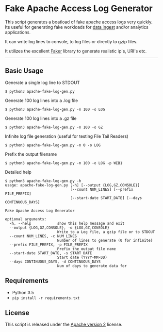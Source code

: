 # Fake Apache Access Log Generator

This script generates a boatload of fake apache access logs very quickly.
Its useful for generating fake workloads for [data ingest](http://github.com/streamsets/datacollector) and/or analytics applications.

It can write log lines to console, to log files or directly to gzip files.

It utilizes the excellent [Faker](https://github.com/joke2k/faker/) library to generate realistic ip's, URI's etc.

***

## Basic Usage

Generate a single log line to STDOUT
```
$ python3 apache-fake-log-gen.py
```

Generate 100 log lines into a .log file
```
$ python3 apache-fake-log-gen.py -n 100 -o LOG
```

Generate 100 log lines into a .gz file
```
$ python3 apache-fake-log-gen.py -n 100 -o GZ
```

Infinite log file generation (useful for testing File Tail Readers)
```
$ python3 apache-fake-log-gen.py -n 0 -o LOG
```

Prefix the output filename 
```
$ python3 apache-fake-log-gen.py -n 100 -o LOG -p WEB1
```


Detailed help
```
$ python3 apache-fake-log-gen.py -h
usage: apache-fake-log-gen.py [-h] [--output {LOG,GZ,CONSOLE}]
                              [--count NUM_LINES] [--prefix FILE_PREFIX]
                              [--start-date START_DATE] [--days CONTINUOUS_DAYS]

Fake Apache Access Log Generator

optional arguments:
  -h, --help            show this help message and exit
  --output {LOG,GZ,CONSOLE}, -o {LOG,GZ,CONSOLE}
                        Write to a Log file, a gzip file or to STDOUT
  --count NUM_LINES, -c NUM_LINES
                        Number of lines to generate (0 for infinite)
  --prefix FILE_PREFIX, -p FILE_PREFIX
                        Prefix the output file name
  --start-date START_DATE, -s START_DATE
                        Start date (YYYY-MM-DD)
  --days CONTINUOUS_DAYS, -d CONTINUOUS_DAYS
                        Num of days to generate data for
```


## Requirements
* Python 3.5
* `pip install -r requirements.txt`

## License
This script is released under the [Apache version 2](LICENSE) license.
